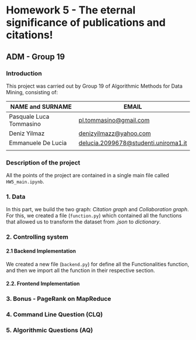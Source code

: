 # Homework 5 - The eternal significance of publications and citations!
## ADM - Group 19
### Introduction

This project was carried out by Group 19 of Algorithmic Methods for Data Mining, consisting of:

| NAME and SURNAME | EMAIL |
| --- | --- |
| Pasquale Luca Tommasino | pl.tommasino@gmail.com | 
| Deniz Yilmaz | denizyilmazz@yahoo.com |
| Emmanuele De Lucia | delucia.2099678@studenti.uniroma1.it |
| | |


### Description of the project

All the points of the project are contained in a single main file called `HW5_main.ipynb`.

### 1. Data

In this part, we build the two graph: *Citation graph* and *Collaboration graph*. For this, we created a file (`function.py`) which contained all the functions that allowed us to transform the dataset from *.json* to *dictionary*.

### 2. Controlling system

#### 2.1 Backend Implementation

We created a new file (`backend.py`) for define all the Functionalities function, and then we import all the function in their respective section.

#### 2.2. Frontend Implementation

### 3. Bonus - PageRank on MapReduce

### 4. Command Line Question (CLQ)

### 5. Algorithmic Questions (AQ)
